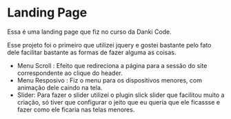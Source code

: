 # Landing Page 

Essa é uma landing page que fiz no curso da Danki Code.

Esse projeto foi o primeiro que utilizei jquery e gostei bastante pelo fato dele facilitar bastante as formas de fazer alguma as coisas.

- Menu Scroll : Efeito que redireciona a página para a sessão do site correspondente ao clique do header.
- Menu Resposivo : Fiz o menu para os dispositivos menores, com animação dele caindo na tela.
- Slider: Para fazer o slider utilizei o plugin slick slider que facilitou muito a criação, só tiver que configurar o jeito que eu queria que ele ficassse e               fazer como ele ficaria nas telas menores.
